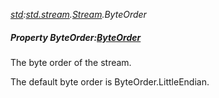 _[std](../../modules/std/std-module.md):[std.stream](../../modules/std/std-stream.md).[Stream](../../modules/std/std-stream-stream.md).ByteOrder_
##### Property ByteOrder:[ByteOrder](../../modules/std/std-memory-byteorder.md)
The byte order of the stream.

The default byte order is ByteOrder.LittleEndian.
